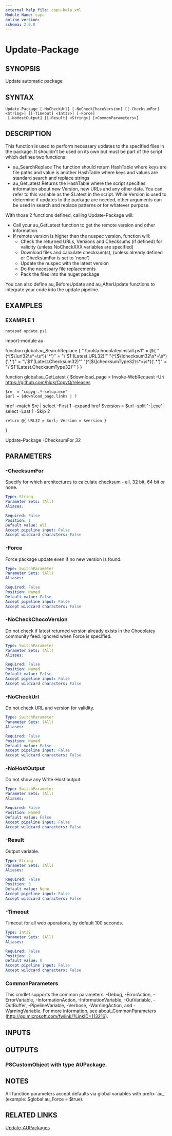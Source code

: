 ```yaml
---
external help file: capu-help.xml
Module Name: capu
online version:
schema: 2.0.0
---
```


# Update-Package

## SYNOPSIS
Update automatic package

## SYNTAX

```
Update-Package [-NoCheckUrl] [-NoCheckChocoVersion] [[-ChecksumFor] <String>] [[-Timeout] <Int32>] [-Force]
 [-NoHostOutput] [[-Result] <String>] [<CommonParameters>]
```

## DESCRIPTION
This function is used to perform necessary updates to the specified files in the package.
It shouldn't be used on its own but must be part of the script which defines two functions:

- au_SearchReplace
  The function should return HashTable where keys are file paths and value is another HashTable
  where keys and values are standard search and replace strings
- au_GetLatest
  Returns the HashTable where the script specifies information about new Version, new URLs and
  any other data.
You can refer to this variable as the $Latest in the script.
  While Version is used to determine if updates to the package are needed, other arguments can
  be used in search and replace patterns or for whatever purpose.

With those 2 functions defined, calling Update-Package will:

- Call your au_GetLatest function to get the remote version and other information.
- If remote version is higher then the nuspec version, function will:
    - Check the returned URLs, Versions and Checksums (if defined) for validity (unless NoCheckXXX variables are specified)
    - Download files and calculate checksum(s), (unless already defined or ChecksumFor is set to 'none')
    - Update the nuspec with the latest version
    - Do the necessary file replacements
    - Pack the files into the nuget package

You can also define au_BeforeUpdate and au_AfterUpdate functions to integrate your code into the update pipeline.

## EXAMPLES

### EXAMPLE 1
```
notepad update.ps1
```

import-module au

function global:au_SearchReplace {
    ".\tools\chocolateyInstall.ps1" = @{
        "(^\[$\]url32\s*=\s*)('.*')"          = "\`$1'$($Latest.URL32)'"
        "(^\[$\]checksum32\s*=\s*)('.*')"     = "\`$1'$($Latest.Checksum32)'"
        "(^\[$\]checksumType32\s*=\s*)('.*')" = "\`$1'$($Latest.ChecksumType32)'"
    }
}

function global:au_GetLatest {
    $download_page = Invoke-WebRequest -Uri https://github.com/hluk/CopyQ/releases

    $re  = "copyq-.*-setup.exe"
    $url = $download_page.links | ?
href -match $re | select -First 1 -expand href
    $version = $url -split '-|.exe' | select -Last 1 -Skip 2

    return @{ URL32 = $url; Version = $version }
}

Update-Package -ChecksumFor 32

## PARAMETERS

### -ChecksumFor
Specify for which architectures to calculate checksum - all, 32 bit, 64 bit or none.

```yaml
Type: String
Parameter Sets: (All)
Aliases:

Required: False
Position: 1
Default value: All
Accept pipeline input: False
Accept wildcard characters: False
```

### -Force
Force package update even if no new version is found.

```yaml
Type: SwitchParameter
Parameter Sets: (All)
Aliases:

Required: False
Position: Named
Default value: False
Accept pipeline input: False
Accept wildcard characters: False
```

### -NoCheckChocoVersion
Do not check if latest returned version already exists in the Chocolatey community feed.
Ignored when Force is specified.

```yaml
Type: SwitchParameter
Parameter Sets: (All)
Aliases:

Required: False
Position: Named
Default value: False
Accept pipeline input: False
Accept wildcard characters: False
```

### -NoCheckUrl
Do not check URL and version for validity.

```yaml
Type: SwitchParameter
Parameter Sets: (All)
Aliases:

Required: False
Position: Named
Default value: False
Accept pipeline input: False
Accept wildcard characters: False
```

### -NoHostOutput
Do not show any Write-Host output.

```yaml
Type: SwitchParameter
Parameter Sets: (All)
Aliases:

Required: False
Position: Named
Default value: False
Accept pipeline input: False
Accept wildcard characters: False
```

### -Result
Output variable.

```yaml
Type: String
Parameter Sets: (All)
Aliases:

Required: False
Position: 3
Default value: None
Accept pipeline input: False
Accept wildcard characters: False
```

### -Timeout
Timeout for all web operations, by default 100 seconds.

```yaml
Type: Int32
Parameter Sets: (All)
Aliases:

Required: False
Position: 2
Default value: 0
Accept pipeline input: False
Accept wildcard characters: False
```

### CommonParameters
This cmdlet supports the common parameters: -Debug, -ErrorAction, -ErrorVariable, -InformationAction, -InformationVariable, -OutVariable, -OutBuffer, -PipelineVariable, -Verbose, -WarningAction, and -WarningVariable.
For more information, see about_CommonParameters (http://go.microsoft.com/fwlink/?LinkID=113216).

## INPUTS

## OUTPUTS

### PSCustomObject with type AUPackage.
## NOTES
All function parameters accept defaults via global variables with prefix \`au_\` (example: $global:au_Force = $true).

## RELATED LINKS

[Update-AUPackages]()


